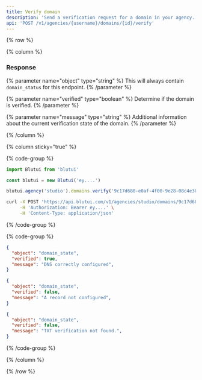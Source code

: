 ```yaml
---
title: Verify domain
description: 'Send a verification request for a domain in your agency.'
api: 'POST /v1/agencies/{username}/domains/{id}/verify'
---
```


{% row %}

{% column %}
### Response

{% parameter name="object" type="string" %}
This will always contain `domain_status` for this endpoint.
{% /parameter %}

{% parameter name="verified" type="boolean" %}
Determine if the domain is verified.
{% /parameter %}

{% parameter name="message" type="string" %}
Additional information about the current verification state of the domain.
{% /parameter %}

{% /column %}

{% column sticky="true" %}

{% code-group %}

```ts {% process=false filename="Node.js" %}
import Blutui from 'blutui'

const blutui = new Blutui('ey....')

blutui.agency('studio').domains.verify('9c17d680-e0af-4f00-9e28-08c4e38e89e0')
```

```bash {% process=false filename="cURL" %}
curl -X POST 'https://api.blutui.com/v1/agencies/studio/domains/9c17d680-e0af-4f00-9e28-08c4e38e89e0/verify' \
     -H 'Authorization: Bearer ey....' \
     -H 'Content-Type: application/json'
```

{% /code-group %}

{% code-group %}

```json {% process=false filename="Verified" %}
{
  "object": "domain_state",
  "verified": true,
  "message": "DNS correctly configured",
}
```

```json {% process=false filename="A Record Missing" %}
{
  "object": "domain_state",
  "verified": false,
  "message": "A record not configured",
}
```

```json {% process=false filename="TXT Record Missing" %}
{
  "object": "domain_state",
  "verified": false,
  "message": "TXT verification not found.",
}
```

{% /code-group %}

{% /column %}

{% /row %}
